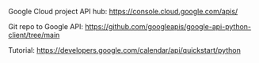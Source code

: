 Google Cloud project API hub: https://console.cloud.google.com/apis/

Git repo to Google API: https://github.com/googleapis/google-api-python-client/tree/main

Tutorial: https://developers.google.com/calendar/api/quickstart/python
